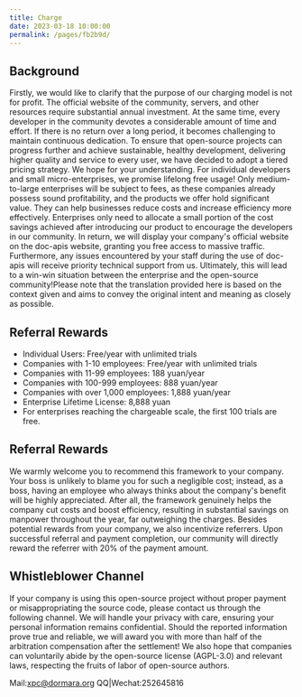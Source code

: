 ```yaml
---
title: Charge
date: 2023-03-18 10:00:00
permalink: /pages/fb2b9d/
---
```


## Background

Firstly, we would like to clarify that the purpose of our charging model is not for profit. 
The official website of the community, servers, and other resources require substantial annual investment.
At the same time, every developer in the community devotes a considerable amount of time and effort. 
If there is no return over a long period, it becomes challenging to maintain continuous dedication.
To ensure that open-source projects can progress further and achieve sustainable, healthy development, delivering higher quality and service to every user, we have decided to adopt a tiered pricing strategy. 
We hope for your understanding. For individual developers and small micro-enterprises, we promise lifelong free usage! Only medium-to-large enterprises will be subject to fees, as these companies already possess sound profitability, and the products we offer hold significant value.
They can help businesses reduce costs and increase efficiency more effectively. 
Enterprises only need to allocate a small portion of the cost savings achieved after introducing our product to encourage the developers in our community. 
In return, we will display your company's official website on the doc-apis website, granting you free access to massive traffic. Furthermore, any issues encountered by your staff during the use of doc-apis will receive priority technical support from us. 
Ultimately, this will lead to a win-win situation between the enterprise and the open-source community!Please note that the translation provided here is based on the context given and aims to convey the original intent and meaning as closely as possible.

## Referral Rewards

-  Individual Users: Free/year with unlimited trials
- Companies with 1-10 employees: Free/year with unlimited trials
- Companies with 11-99 employees: 188 yuan/year
- Companies with 100-999 employees: 888 yuan/year
- Companies with over 1,000 employees: 1,888 yuan/year
- Enterprise Lifetime License: 8,888 yuan
- For enterprises reaching the chargeable scale, the first 100 trials are free.

## Referral Rewards

We warmly welcome you to recommend this framework to your company. Your boss is unlikely to blame you for such a negligible cost; instead, as a boss, having an employee who always thinks about the company's benefit will be highly appreciated. After all, the framework genuinely helps the company cut costs and boost efficiency, resulting in substantial savings on manpower throughout the year, far outweighing the charges. Besides potential rewards from your company, we also incentivize referrers. Upon successful referral and payment completion, our community will directly reward the referrer with 20% of the payment amount.

## Whistleblower Channel

If your company is using this open-source project without proper payment or misappropriating the source code, please contact us through the following channel. We will handle your privacy with care, ensuring your personal information remains confidential. Should the reported information prove true and reliable, we will award you with more than half of the arbitration compensation after the settlement! We also hope that companies can voluntarily abide by the open-source license (AGPL-3.0) and relevant laws, respecting the fruits of labor of open-source authors.

Mail:xpc@dormara.org
QQ|Wechat:252645816
